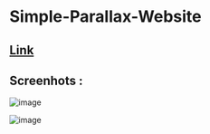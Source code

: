 # Simple-Parallax-Website

## [Link](https://the-amazing-atharva.github.io/Simple-Parallax-Website/)

## Screenhots :

![image](https://user-images.githubusercontent.com/121221252/227459523-431a2fba-e9ed-4137-af8d-1d01e31356a6.png)

![image](https://user-images.githubusercontent.com/121221252/227459556-091db42c-e2fa-49cc-b766-19a15b915987.png)
